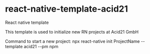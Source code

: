 # react-native-template-acid21

React native template

This template is used to initialize new RN projects at Acid21 GmbH

Command to start a new project:
npx react-native init ProjectName --template acid21 --pm npm
